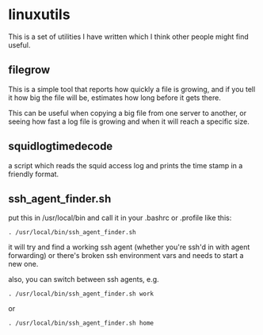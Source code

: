 # linuxutils

This is a set of utilities I have written which I think other people might find useful.


## filegrow

This is a simple tool that reports how quickly a file is growing, and if you
tell it how big the file will be, estimates how long before it gets there.

This can be useful when copying a big file from one server to another, or
seeing how fast a log file is growing and when it will reach a specific size.


## squidlogtimedecode

a script which reads the squid access log and prints the time stamp
in a friendly format.


## ssh_agent_finder.sh

put this in /usr/local/bin and call it in your .bashrc or .profile like
this:
```
. /usr/local/bin/ssh_agent_finder.sh
```

it will try and find a working ssh agent (whether you're ssh'd in with
agent forwarding) or there's broken ssh environment vars and needs to 
start a new one.

also, you can switch between ssh agents, e.g.

```
. /usr/local/bin/ssh_agent_finder.sh work
```

or

```
. /usr/local/bin/ssh_agent_finder.sh home
```

